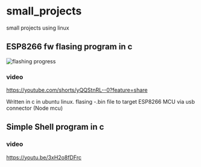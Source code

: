 # small_projects
small projects using linux


## ESP8266 fw flasing program in c
![flashing progress](https://user-images.githubusercontent.com/24962064/197091822-9daa1353-6865-48ea-b16d-35f9ed5f7179.png)

### video
https://youtube.com/shorts/yQQStnRL--0?feature=share

Written in c in ubuntu linux.
flasing -.bin file to target ESP8266 MCU via usb connector (Node mcu)



## Simple Shell program in c

### video
https://youtu.be/3xH2o8fDFrc
